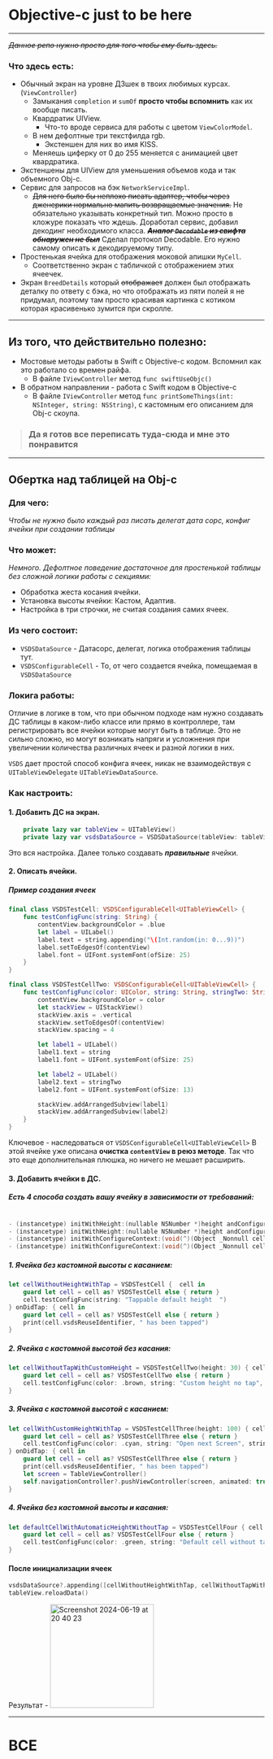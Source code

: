 # Objective-c just to be here
___

~~_Данное репо нужно просто для того чтобы ему быть здесь._~~

### Что здесь есть:
- Обычный экран на уровне ДЗшек в твоих любимых курсах. (`ViewController`)
  - Замыкания `completion` и `sumOf` **просто чтобы вспомнить** как их вообще писать.
  - Квардратик UIView.
    - Что-то вроде сервиса для работы с цветом `ViewColorModel`.
  - В нем дефолтные три текстфилда rgb.
    - Экстеншен для них во имя KISS.
  - Меняешь циферку от 0 до 255 меняется с анимацией цвет квардратика.
- Экстеншены для UIView для уменьшения объемов кода и так объемного Obj-c.
- Сервис для запросов на бэк `NetworkServiceImpl`.
  - ~~Для него было бы неплохо писать адаптер, чтобы через дженерики нормально мапить возвращаемые значения.~~ Не обязательно указывать конкретный тип. Можно просто в кложуре показать что ждешь. Доработал сервис, добавил декодинг необходимого класса. ~~**_Аналог `Decodable` из свифта обнаружен не был_**~~ Сделал протокол Decodable. Его нужно самому описать к декодируемому типу.
- Простенькая ячейка для отображения моковой апишки `MyCell`.
  - Соответственно экран с табличкой с отображением этих ячеечек.
- Экран `BreedDetails` который ~~отображает~~ должен был отображать деталку по ответу с бэка, но что отображать из пяти полей я не придумал, поэтому там просто красивая картинка с котиком которая красивенько зумится при скролле.
___

## Из того, что действительно полезно:

- Мостовые методы работы в Swift с Objective-c кодом. Вспомнил как это работало со времен райфа.
  - В файле `IViewController` метод `func swiftUseObjc()`
- В обратном направлении - работа с Swift кодом в Objective-c
  - В файле `IViewController` метод `func printSomeThings(int: NSInteger, string: NSString)`, с кастомным его описанием для Obj-c скоупа.

> ### Да я готов все переписать туда-сюда и мне это понравится
___
## Обертка над таблицей на Obj-c
### Для чего:

_Чтобы не нужно было каждый раз писать делегат дата сорс, конфиг ячейки при создании таблицы_

### Что может:
_Немного. Дефолтное поведение достаточное для простенькой таблицы без сложной логики работы с секциями:_

- Обработка жеста косания ячейки.
- Установка высоты ячейки: Кастом, Адаптив.
- Настройка в три строчки, не считая создания самих ячеек.

### Из чего состоит:

- `VSDSDataSource` - Датасорс, делегат, логика отображения таблицы тут.
- `VSDSConfigurableCell` - То, от чего создается ячейка, помещаемая в `VSDSDataSource`

### Локига работы:

Отличие в логике в том, что при обычном подходе нам нужно создавать ДС таблицы в каком-либо классе или прямо в контроллере, там регистрировать все ячейки которые могут быть в таблице. Это не сильно сложно, но могут возникать напряги и усложнения при увеличении количества различных ячеек и разной логики в них. 

`VSDS` дает простой способ конфига ячеек, никак не взаимодействуя с `UITableViewDelegate` `UITableViewDataSource`.

### Как настроить:
#### 1. Добавить ДС на экран.
``` Swift
    private lazy var tableView = UITableView()
    private lazy var vsdsDataSource = VSDSDataSource(tableView: tableView)
```
Это вся настройка. Далее только создавать _**правильные**_ ячейки.

#### 2. Описать ячейки.
##### Пример создания ячеек
``` Swift
final class VSDSTestCell: VSDSConfigurableCell<UITableViewCell> {
    func testConfigFunc(string: String) {
        contentView.backgroundColor = .blue
        let label = UILabel()
        label.text = string.appending("\(Int.random(in: 0...9))")
        label.setToEdgesOf(contentView)
        label.font = UIFont.systemFont(ofSize: 25)
    }
}

final class VSDSTestCellTwo: VSDSConfigurableCell<UITableViewCell> {
    func testConfigFunc(color: UIColor, string: String, stringTwo: String) {
        contentView.backgroundColor = color
        let stackView = UIStackView()
        stackView.axis = .vertical
        stackView.setToEdgesOf(contentView)
        stackView.spacing = 4

        let label1 = UILabel()
        label1.text = string
        label1.font = UIFont.systemFont(ofSize: 25)

        let label2 = UILabel()
        label2.text = stringTwo
        label2.font = UIFont.systemFont(ofSize: 13)

        stackView.addArrangedSubview(label1)
        stackView.addArrangedSubview(label2)
    }
}
```
Ключевое - наследоваться от `VSDSConfigurableCell<UITableViewCell>`
В этой ячейке уже описана **очистка `contentView` в реюз методе**. Так что это еще дополнительная плюшка, но ничего не мешает расширить.

#### 3. Добавить ячейки в ДС.

##### Есть 4 способа создать вашу ячейку в зависимости от требований:

``` Objective-C

- (instancetype) initWithHeight:(nullable NSNumber *)height andConfigureContext:(void(^)(Object _Nonnull cell))configureContext onDidTap:(void(^)(Object _Nonnull cell))onDidTap;
- (instancetype) initWithHeight:(nullable NSNumber *)height andConfigureContext:(void(^)(Object _Nonnull cell))configureContext;
- (instancetype) initWithConfigureContext:(void(^)(Object _Nonnull cell))configureContext onDidTap:(void(^)(Object _Nonnull cell))onDidTap;
- (instancetype) initWithConfigureContext:(void(^)(Object _Nonnull cell))configureContext;
```

##### 1. Ячейка без кастомной высоты с касанием:
``` Swift
let cellWithoutHeightWithTap = VSDSTestCell {  cell in
    guard let cell = cell as? VSDSTestCell else { return }
    cell.testConfigFunc(string: "Tappable default height  ")
} onDidTap: { cell in
    guard let cell = cell as? VSDSTestCell else { return }
    print(cell.vsdsReuseIdentifier, " has been tapped")
}
```
##### 2. Ячейка с кастомной высотой без касания:
``` Swift
let cellWithoutTapWithCustomHeight = VSDSTestCellTwo(height: 30) { cell in
    guard let cell = cell as? VSDSTestCellTwo else { return }
    cell.testConfigFunc(color: .brown, string: "Custom height no tap", stringTwo: "TAP? NO")
}
```
##### 3. Ячейка с кастомной высотой с касанием:
``` Swift
let cellWithCustomHeightWithTap = VSDSTestCellThree(height: 100) { cell in
    guard let cell = cell as? VSDSTestCellThree else { return }
    cell.testConfigFunc(color: .cyan, string: "Open next Screen", stringTwo: "PLEASE")
} onDidTap: { cell in
    guard let cell = cell as? VSDSTestCellThree else { return }
    print(cell.vsdsReuseIdentifier, " has been tapped")
    let screen = TableViewController()
    self.navigationController?.pushViewController(screen, animated: true)
}
```
##### 4. Ячейка без кастомной высоты и касания:
``` Swift
let defaultCellWithAutomaticHeightWithoutTap = VSDSTestCellFour { cell in
    guard let cell = cell as? VSDSTestCellFour else { return }
    cell.testConfigFunc(color: .green, string: "Default cell without tap", stringTwo: "DEFAULT??")
}
```
#### После инициализации ячеек

``` Swift
vsdsDataSource?.appending([cellWithoutHeightWithTap, cellWithoutTapWithCustomHeight, cellWithCustomHeightWithTap, defaultCellWithAutomaticHeightWithoutTap])
tableView.reloadData()
```

Результат -
<img width="204" alt="Screenshot 2024-06-19 at 20 40 23" src="https://github.com/VeretennikovSV/Obj-c/assets/101358567/eedffc4f-d0a6-427b-bf29-a6095a133253">
___
# ВСЕ
